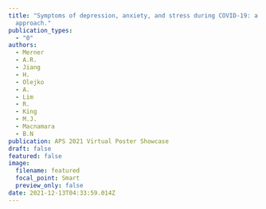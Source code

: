 ```yaml
---
title: "Symptoms of depression, anxiety, and stress during COVID-19: a network
  approach."
publication_types:
  - "0"
authors:
  - Merner
  - A.R.
  - Jiang
  - H.
  - Olejko
  - A.
  - Lim
  - R.
  - King
  - M.J.
  - Macnamara
  - B.N
publication: APS 2021 Virtual Poster Showcase
draft: false
featured: false
image:
  filename: featured
  focal_point: Smart
  preview_only: false
date: 2021-12-13T04:33:59.014Z
---
```

